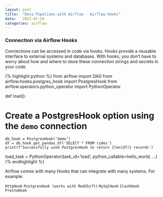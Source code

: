 ```yaml
---
layout: post
title:  "Data Pipelines with Airflow - Airflow hooks"
date:   2021-03-24
categories: airflow
---
```


### Connection via Airflow Hooks
Connections can be accessed in code via hooks. Hooks provide a reusable interface to external systems and databases. With hooks, you don’t have to worry about how and where to store these connection strings and secrets in your code.


{% highlight python %}
from airflow import DAG
from airflow.hooks.postgres_hook import PostgresHook
from airflow.operators.python_operator import PythonOperator

def load():
# Create a PostgresHook option using the `demo` connection
    db_hook = PostgresHook(‘demo’)
    df = db_hook.get_pandas_df('SELECT * FROM rides')
    print(f'Successfully used PostgresHook to return {len(df)} records')

load_task = PythonOperator(task_id=’load’, python_callable=hello_world, ...)
{% endhighlight %}

Airflow comes with many Hooks that can integrate with many systems. For example:

`HttpHook`
`PostgresHook (works with RedShift)`
`MySqlHook`
`SlackHook`
`PrestoHook`